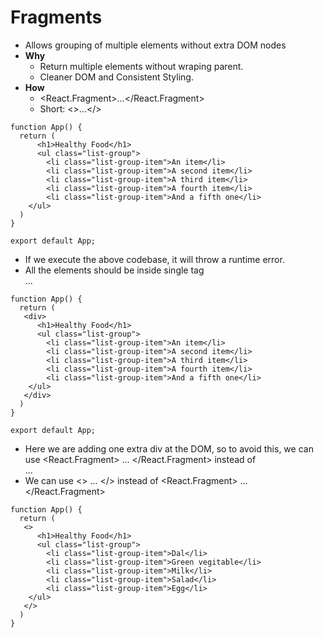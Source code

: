 # Fragments

- Allows grouping of multiple elements without extra DOM nodes
- **Why**
  - Return multiple elements without wraping parent.
  - Cleaner DOM and Consistent Styling.
- **How**
  - <React.Fragment>...</React.Fragment>
  - Short: <>...</>

```
function App() {
  return (
      <h1>Healthy Food</h1>
      <ul class="list-group">
        <li class="list-group-item">An item</li>
        <li class="list-group-item">A second item</li>
        <li class="list-group-item">A third item</li>
        <li class="list-group-item">A fourth item</li>
        <li class="list-group-item">And a fifth one</li>
    </ul>
  )
}

export default App;
```

- If we execute the above codebase, it will throw a runtime error.
- All the elements should be inside single tag <div> ... </div>

```
function App() {
  return (
   <div>
      <h1>Healthy Food</h1>
      <ul class="list-group">
        <li class="list-group-item">An item</li>
        <li class="list-group-item">A second item</li>
        <li class="list-group-item">A third item</li>
        <li class="list-group-item">A fourth item</li>
        <li class="list-group-item">And a fifth one</li>
    </ul>
   </div>
  )
}

export default App;
```

- Here we are adding one extra div at the DOM, so to avoid this, we can use <React.Fragment> ... </React.Fragment> instead of <div> ... </div>
- We can use <> ... </> instead of <React.Fragment> ... </React.Fragment>

```
function App() {
  return (
   <>
      <h1>Healthy Food</h1>
      <ul class="list-group">
        <li class="list-group-item">Dal</li>
        <li class="list-group-item">Green vegitable</li>
        <li class="list-group-item">Milk</li>
        <li class="list-group-item">Salad</li>
        <li class="list-group-item">Egg</li>
    </ul>
   </>
  )
}
```
